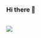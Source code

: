 ### Hi there 👋

<br>
<img src="https://www.elegantthemes.com/blog/wp-content/uploads/2019/08/gravit-designer-review-featured-iamge.jpg" />
<br>
